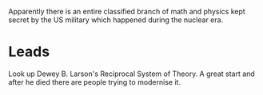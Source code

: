 Apparently there is an entire classified branch of math and physics kept secret by the US military which happened during the nuclear era.

# Leads

Look up Dewey B. Larson's Reciprocal System of Theory. A great start and after he died there are people trying to modernise it.